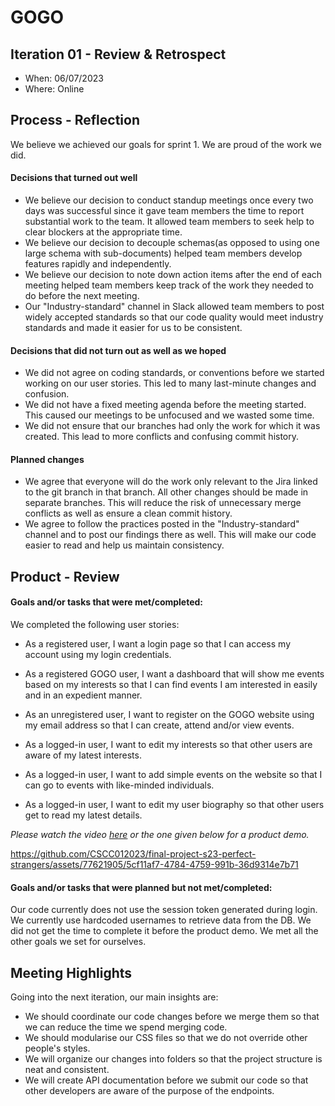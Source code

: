 # GOGO

## Iteration 01 - Review & Retrospect

- When: 06/07/2023
- Where: Online

## Process - Reflection

We believe we achieved our goals for sprint 1. We are proud of the work we did.

#### Decisions that turned out well

- We believe our decision to conduct standup meetings once every two days was successful since it gave team members the time to report substantial work to the team. It allowed team members to seek help to clear blockers at the appropriate time.
- We believe our decision to decouple schemas(as opposed to using one large schema with sub-documents) helped team members develop features rapidly and independently.
- We believe our decision to note down action items after the end of each meeting helped team members keep track of the work they needed to do before the next meeting.
- Our "Industry-standard" channel in Slack allowed team members to post widely accepted standards so that our code quality would meet industry standards and made it easier for us to be consistent.

#### Decisions that did not turn out as well as we hoped

- We did not agree on coding standards, or conventions before we started working on our user stories. This led to many last-minute changes and confusion.
- We did not have a fixed meeting agenda before the meeting started. This caused our meetings to be unfocused and we wasted some time.
- We did not ensure that our branches had only the work for which it was created. This lead to more conflicts and confusing commit history.

#### Planned changes

- We agree that everyone will do the work only relevant to the Jira linked to the git branch in that branch. All other changes should be made in separate branches. This will reduce the risk of unnecessary merge conflicts as well as ensure a clean commit history.
- We agree to follow the practices posted in the "Industry-standard" channel and to post our findings there as well. This will make our code easier to read and help us maintain consistency.

## Product - Review

#### Goals and/or tasks that were met/completed:

We completed the following user stories:

- ​As a registered user, I want a login page so that I can access my account using my login credentials.

- As a registered GOGO user, I want a dashboard that will show me events based on my interests so that I can find events I am interested in easily and in an expedient manner.

- As an unregistered user, I want to register on the GOGO website using my email address so that I can create, attend and/or view events.

- As a logged-in user, I want to edit my interests so that other users are aware of my latest interests.

- As a logged-in user, I want to add simple events on the website so that I can go to events with like-minded individuals.

- As a logged-in user, I want to edit my user biography so that other users get to read my latest details.

_Please watch the video [here](https://youtu.be/MBSdqsC4KxA) or the one given below for a product demo._

https://github.com/CSCC012023/final-project-s23-perfect-strangers/assets/77621905/5cf11af7-4784-4759-991b-36d9314e7b71

#### Goals and/or tasks that were planned but not met/completed:

Our code currently does not use the session token generated during login. We currently use hardcoded usernames to retrieve data from the DB. We did not get the time to complete it before the product demo. We met all the other goals we set for ourselves.

## Meeting Highlights

Going into the next iteration, our main insights are:

- We should coordinate our code changes before we merge them so that we can reduce the time we spend merging code.
- We should modularise our CSS files so that we do not override other people's styles.
- We will organize our changes into folders so that the project structure is neat and consistent.
- We will create API documentation before we submit our code so that other developers are aware of the purpose of the endpoints.
